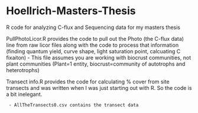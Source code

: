 # Hoellrich-Masters-Thesis
R code for analyzing C-flux and Sequencing data for my masters thesis

PullPhotoLicor.R provides the code to pull out the Photo (the C-flux data) line from raw licor files along with the code to process that information (finding quantum yield, curve shape, light saturation point, calcuating C fixaiton)
     - This file assumes you are working with biocrust communities, not plant communities (Plant=1 entity, biocrust=community of autotrophs and heterotrophs)


Transect info.R provides the code for calculating % cover from site transects and was written when I was just starting out with R. So the code is a bit inelegant. 

     - AllTheTransects0.csv contains the transect data
